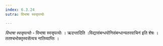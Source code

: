 ```yaml
---
index: 6.3.24
sutra: विभाषा स्वसृपत्योः

---
```

_विभाषा स्वसृपत्योः_ - विभाषा स्वसृपत्योः । ऋदन्तादिति ।विद्यासंबन्धयोनिसंबन्धान्यतरवाचिन॑ इति शेषः । ततश्चभोक्तृस्वसे॑त्यत्र नातिव्याप्तिः । 